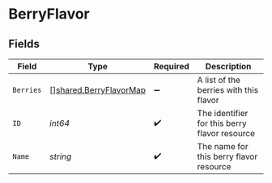 # BerryFlavor


## Fields

| Field                                                                   | Type                                                                    | Required                                                                | Description                                                             |
| ----------------------------------------------------------------------- | ----------------------------------------------------------------------- | ----------------------------------------------------------------------- | ----------------------------------------------------------------------- |
| `Berries`                                                               | [][shared.BerryFlavorMap](../../../pkg/models/shared/berryflavormap.md) | :heavy_minus_sign:                                                      | A list of the berries with this flavor                                  |
| `ID`                                                                    | *int64*                                                                 | :heavy_check_mark:                                                      | The identifier for this berry flavor resource                           |
| `Name`                                                                  | *string*                                                                | :heavy_check_mark:                                                      | The name for this berry flavor resource                                 |